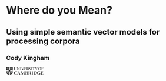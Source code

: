 # Where do you Mean? 
## Using simple semantic vector models for processing corpora
### Cody Kingham

<img src="images/frontmatter/CambridgeU_BW.png" width=20% height=20%>

